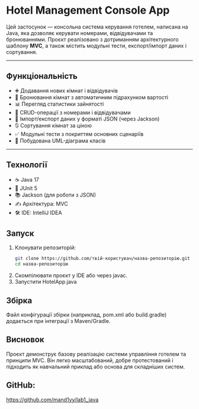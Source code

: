 # Hotel Management Console App

Цей застосунок — консольна система керування готелем, написана на Java, яка дозволяє керувати номерами, відвідувачами та бронюваннями. Проєкт реалізовано з дотриманням архітектурного шаблону **MVC**, а також містить модульні тести, експорт/імпорт даних і сортування.

---

##  Функціональність

- ➕ Додавання нових кімнат і відвідувачів  
- 📅 Бронювання кімнат з автоматичним підрахунком вартості  
- 📊 Перегляд статистики зайнятості  
- 📂 CRUD-операції з номерами і відвідувачами  
- 💾 Імпорт/експорт даних у форматі JSON (через Jackson)  
- 🔃 Сортування кімнат за ціною  
- ✅ Модульні тести з покриттям основних сценаріїв  
- 🧩 Побудована UML-діаграма класів  

---

## Технології

- ☕ Java 17  
- 🧪 JUnit 5  
- 📚 Jackson (для роботи з JSON)  
- ✍️ Архітектура: MVC  
- 🛠️ IDE: IntelliJ IDEA

## Запуск
1) Клонувати репозиторій:
   ```bash
   git clone https://github.com/твій-користувач/назва-репозиторію.git
   cd назва-репозиторію
2) Скомпілювати проєкт у IDE або через javac.
3) Запустити HotelApp.java


## Збірка
Файл конфігурації збірки (наприклад, pom.xml або build.gradle) додається при інтеграції з Maven/Gradle.

## Висновок
Проєкт демонструє базову реалізацію системи управління готелем та принципи MVC. Він легко масштабований, добре протестований і підходить як навчальний приклад або основа для складніших систем.

## GitHub: 
https://github.com/mand1yy/lab1_java


